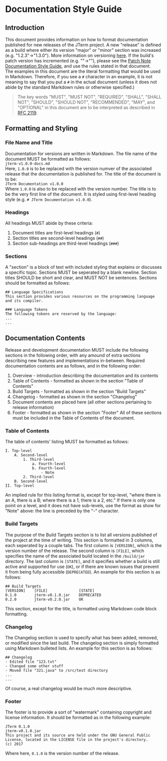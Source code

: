 # Documentation Style Guide

## Introduction
This document provides information on how to format documentation published for new releases of the JTerm project. A new "release" is defined as a build where either its version "major" or "minor" section was increased (e.g. "1.2.3"->"1.3.0"). More information on versioning [here](https://github.com/mojombo/semver/blob/master/semver.md). If the build's patch version has incremented (e.g. ""->""), please see the [Patch Note Documentation Style Guide](), and use the rules stated in that document.  
The examples in this document are the literal formatting that would be used in Markdown. Therefore, if you see a `#` character in an example, it is not meaning to say that you put a `#` in the actual document (unless it does not abide by the standard Markdown rules or otherwise specified.)

> The key words "MUST", "MUST NOT", "REQUIRED", "SHALL", "SHALL
> NOT", "SHOULD", "SHOULD NOT", "RECOMMENDED",  "MAY", and
> "OPTIONAL" in this document are to be interpreted as described in
> [RFC 2119](https://tools.ietf.org/html/rfc2119).

## Formatting and Styling
### File Name and Title
Documentation for versions are written in Markdown. The file name of the document MUST be formatted as follows:  
`jterm-v1.0.0-docs.md`  
Here, `1.0.0` is to be replaced with the version numver of the associated release that the documentation is published for. The title of the document is to be:  
`JTerm Documentation v1.0.0`  
Where `1.0.0` is also to be replaced with the version number. The title is to be the very first line of the document. It is styled using first-level heading style (e.g. `# JTerm Documentation v1.0.0`).

### Headings
All headings MUST abide by these criteria:
1. Document titles are first-level headings (`#`)
2. Section titles are second-level headings (`##`)
3. Section sub-headings are third-level headings (`###`)

### Sections
A "section" is a block of text with included styling that explains or discusses a specific topic. Sections MUST be seperated by a blank newline. Section titles SHOULD be short and clear, and MUST NOT be sentences. Sections should be formatted as follows:
```
## Language Specifications
This section provides various resources on the programming language and its compiler.

### Language Tokens
The following tokens are reserved by the language:
...
...
```
## Documentation Contents
Release and development documentation MUST include the following sections in the following order, with any amound of extra sections describing new features and implementations in-between. Required documentation contents are as follows, and in the following order:
1. Overview - introduction describing the documentation and its contents
2. Table of Contents - formatted as shown in the section "Table of Contents"
3. Build Targets - formatted as shown in the section "Build Targets"
4. Changelog - formatted as shown in the section "Changelog"
5. Document contents are placed here (all other sections pertaining to release information)
6. Footer - formatted as shown in the section "Footer"
All of these sections must be included in the Table of Contents of the document.

### Table of Contents
The table of contents' listing MUST be formatted as follows:
```
I. Top-level
    A. Second-level
        1. Third-level
            a. Fourth-level
            b. Fourth-level
                - Note
        2. Third-level
    B. Second-level
II. Top-level
```
An implied rule for this listing format is, except for top-level, "where there is an A, there is a B; where there is a 1, there is a 2, etc." If there is only one point on a level, and it does not have sub-levels, use the format as show for "Note" above: the line is preceded by the "-" character.

### Build Targets
The purpose of the Build Targets section is to list all versions published of the project at the time of writing. This section is formatted in 3 columns, each seperated by a couple tabs. The first column is `[VERSION]`, which is the version number of the release. The second column is `[FILE]`, which specifies the name of the associated build located in the `/build/jar` directory. The last column is `[STATE]`, and it specifies whether a build is still active and supported for use (`OK`), or if there are known issues that prevent it from being fully accessible (`DEPRECATED`). An example for this section is as follows:
```
## Build Targets
[VERSION]    [FILE]              [STATE]
0.1.0        jterm-v0.1.0.jar    DEPRECATED
0.2.0        jterm-v0.2.0.jar    OK
```
This section, except for the title, is formatted using Markdown code block formatting.

### Changelog
The Changelog section is used to specify what has been added, removed, or modified since the last build. The changelog section is simply formatted using Markdown bulleted lists. An example for this section is as follows:
```
## Changelog
- Edited file "123.txt"
- Changed some other stuff
- Moved file "321.java" to /src/test directory
...
...
```
Of course, a real changelog would be much more descriptive.

### Footer
The footer is to provide a sort of "watermark" containing copyright and license information. It should be formatted as in the following example:
```
JTerm 0.1.0
jterm-v0.1.0.jar
This project and its source are held under the GNU General Public License, located in the LICENSE file in the project's directory.
(c) 2017
```
Where here, `0.1.0` is the version number of the release.

